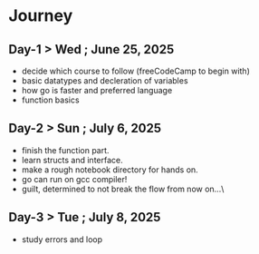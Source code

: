 # Journey

## Day-1 > Wed ; June 25, 2025
- decide which course to follow (freeCodeCamp to begin with)
- basic datatypes and decleration of variables
- how go is faster and preferred language
- function basics

## Day-2 > Sun ; July 6, 2025
- finish the function part.
- learn structs and interface.
- make a rough notebook directory for hands on.
- go can run on gcc compiler!
- guilt, determined to not break the flow from now on...\

## Day-3 > Tue ; July 8, 2025
- study errors and loop